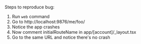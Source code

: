 Steps to reproduce bug:

1. Run `web` command
2. Go to http://localhost:9876/me/foo/
3. Notice the app crashes
4. Now comment initialRouteName in app/[account]/\_layout.tsx
5. Go to the same URL and notice there's no crash
